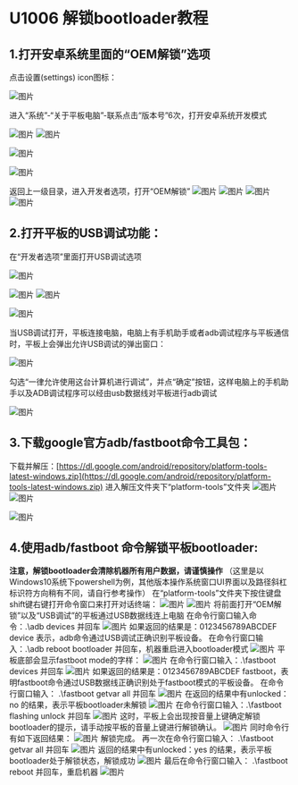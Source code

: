 # **U1006 解锁bootloader教程**
## 1.打开安卓系统里面的“OEM解锁”选项
点击设置(settings) icon图标：

![图片](https://images-cdn.shimo.im/f3kuPwOzCFU7VmG1!thumbnail)


进入“系统”-“关于平板电脑”-联系点击“版本号”6次，打开安卓系统开发模式

![图片](https://images-cdn.shimo.im/j1BYp67u11wcctAP!thumbnail)      ![图片](https://images-cdn.shimo.im/3sIjesAYLqIkjO9A!thumbnail)

![图片](https://images-cdn.shimo.im/ciCWSoFZP9QfLIS6!thumbnail)

![图片](https://images-cdn.shimo.im/sQP87JqN0s8Uyc5v!thumbnail)









返回上一级目录，进入开发者选项，打开“OEM解锁”
![图片](https://images-cdn.shimo.im/R7Fe8Ncyn1AJAt3Q!thumbnail)
![图片](https://images-cdn.shimo.im/36L2JnQMp64QuPJ0!thumbnail)
![图片](https://images-cdn.shimo.im/NOqxh1vAE0gNVXZ4!thumbnail)
![图片](https://images-cdn.shimo.im/YQdYLIB8abQnJzSn!thumbnail)

## 2.打开平板的USB调试功能：
在“开发者选项”里面打开USB调试选项

![图片](https://images-cdn.shimo.im/DzZSM5dqZXk1nTj4!thumbnail)

![图片](https://images-cdn.shimo.im/wOzzAvpHa38y728K!thumbnail)
![图片](https://images-cdn.shimo.im/nCMInnPOBkIrOmie!thumbnail)

![图片](https://images-cdn.shimo.im/IxlozFxl9jInc4Ck!thumbnail)

当USB调试打开，平板连接电脑，电脑上有手机助手或者adb调试程序与平板通信时，平板上会弹出允许USB调试的弹出窗口：

![图片](https://images-cdn.shimo.im/VAkmfd8shRAYIce9!thumbnail)

勾选“一律允许使用这台计算机进行调试”，并点“确定”按钮，这样电脑上的手机助手以及ADB调试程序可以经由usb数据线对平板进行adb调试

![图片](https://images-cdn.shimo.im/tmU4HCKWd6IJKB8w!thumbnail)







## 3.下载google官方adb/fastboot命令工具包：
下载并解压：[https://dl.google.com/android/repository/platform-tools-latest-windows.zip](https://dl.google.com/android/repository/platform-tools-latest-windows.zip)
进入解压文件夹下“platform-tools”文件夹
![图片](https://images-cdn.shimo.im/Y9AimrtnkyQ7EsaX!thumbnail)![图片](https://images-cdn.shimo.im/4idKBywZ0OMZKoJr!thumbnail)

![图片](https://images-cdn.shimo.im/XdG5oys0vIwevf5E!thumbnail)







## 4.使用adb/fastboot 命令解锁平板bootloader:
**注意，解锁bootloader会清除机器所有用户数据，请谨慎操作**
（这里是以Windows10系统下powershell为例，其他版本操作系统窗口UI界面以及路径斜杠标识符方向稍有不同，请自行参考操作）
在“platform-tools”文件夹下按住键盘shift键右键打开命令窗口来打开对话终端：
![图片](https://images-cdn.shimo.im/R4n2OTBpgd0c8Fyz!thumbnail)
![图片](https://images-cdn.shimo.im/GX6IrcCXuJAgfvd9!thumbnail)
将前面打开“OEM解锁”以及“USB调试”的平板通过USB数据线连上电脑
在命令行窗口输入命令：.\adb devices  并回车
![图片](https://images-cdn.shimo.im/r3nDhEDpB1EbXR4j.png!thumbnail)
如果返回的结果是：0123456789ABCDEF  device
表示，adb命令通过USB调试正确识别平板设备。
在命令行窗口输入：.\adb reboot bootloader  并回车，机器重启进入bootloader模式
![图片](https://images-cdn.shimo.im/rU95WO6TUa4YLcZv.png!thumbnail) 
平板底部会显示fastboot mode的字样：
![图片](https://images-cdn.shimo.im/YimMDRDLll0O0CZ6!thumbnail)
在命令行窗口输入：.\fastboot devices  并回车
![图片](https://images-cdn.shimo.im/vzkc5KeCy0gvXYjl.png!thumbnail)
如果返回的结果是：0123456789ABCDEF   fastboot，表明fastboot命令通过USB数据线正确识别处于fastboot模式的平板设备。
在命令行窗口输入： .\fastboot getvar all  并回车
![图片](https://images-cdn.shimo.im/o8aythsVrNYhDQNr.png!thumbnail)
在返回的结果中有unlocked：no 的结果，表示平板bootloader未解锁
![图片](https://images-cdn.shimo.im/5D8zwY6NU6AMTIkV!thumbnail)
在命令行窗口输入：.\fastboot flashing unlock  并回车 
![图片](https://images-cdn.shimo.im/ScqjpgLKSQQnHizF.png!thumbnail)
这时，平板上会出现按音量上键确定解锁bootloader的提示，请手动按平板的音量上键进行解锁确认。
![图片](https://images-cdn.shimo.im/C3xnJU960mo4dRbT!thumbnail)
同时命令行有如下返回结果：
![图片](https://images-cdn.shimo.im/nynxUyVX4FUimiDt!thumbnail)
解锁完成。
再一次在命令行窗口输入： .\fastboot getvar all 并回车
![图片](https://images-cdn.shimo.im/a0vxguiYITsrRNSf.png!thumbnail)
返回的结果中有unlocked：yes 的结果，表示平板bootloader处于解锁状态，解锁成功
![图片](https://images-cdn.shimo.im/WbpHLKrPgQoH3Xsn.png!thumbnail)
最后在命令行窗口输入： .\fastboot reboot 并回车，重启机器
![图片](https://images-cdn.shimo.im/hP8gCTNatBojvNaK.png!thumbnail)


